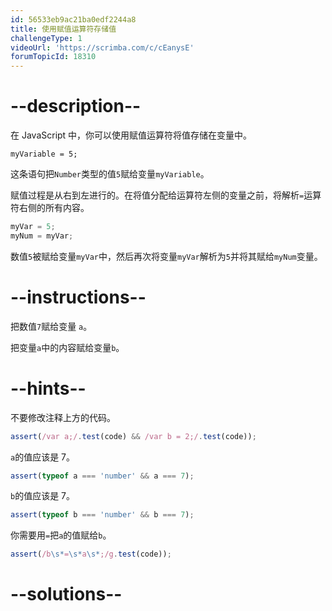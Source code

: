 ```yaml
---
id: 56533eb9ac21ba0edf2244a8
title: 使用赋值运算符存储值
challengeType: 1
videoUrl: 'https://scrimba.com/c/cEanysE'
forumTopicId: 18310
---
```


# --description--

在 JavaScript 中，你可以使用赋值运算符将值存储在变量中。

`myVariable = 5;`

这条语句把`Number`类型的值`5`赋给变量`myVariable`。

赋值过程是从右到左进行的。在将值分配给运算符左侧的变量之前，将解析`=`运算符右侧的所有内容。

```js
myVar = 5;
myNum = myVar;
```

数值`5`被赋给变量`myVar`中，然后再次将变量`myVar`解析为`5`并将其赋给`myNum`变量。

# --instructions--

把数值`7`赋给变量 `a`。

把变量`a`中的内容赋给变量`b`。

# --hints--

不要修改注释上方的代码。

```js
assert(/var a;/.test(code) && /var b = 2;/.test(code));
```

`a`的值应该是 7。

```js
assert(typeof a === 'number' && a === 7);
```

`b`的值应该是 7。

```js
assert(typeof b === 'number' && b === 7);
```

你需要用`=`把`a`的值赋给`b`。

```js
assert(/b\s*=\s*a\s*;/g.test(code));
```

# --solutions--

